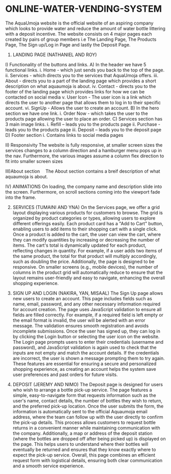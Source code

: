 # ONLINE-WATER-VENDING-SYSTEM
The AquaUmoja website is the official website of an aspiring company which looks to provide water and reduce the amount of water bottle littering with a deposit incentive.
The website consists on 4 major pages each created by pairs of group members i.e The Landing Page, The Products Page, The Sign up/Log in Page and lastly the Deposit Page.

1. LANDING PAGE (NATHANIEL AND ROY)
   
I) Functionality of the buttons and links.
  A) In the header we have 5 functional links. 
    	i. Home - which just sends you back to the top of the page.
    	ii. Services - which directs you to the services that AquaUmoja offers.
      iii. About - directs you to a part of the landing page which provides a short description on what aquaumoja is about.
      iv. Contact - directs you to the footer of the landing page which provides links for how we can be contacted on social media
      v. User Icon - The user icon is a link which directs the user to another page that allows them to log in to their specific account.
   	  vi. SignUp - Allows the user to create an account.
  B) In the hero section we have one link.
      i. Order Now - which takes the user to the products page allowing the user to place an order.
  C) Services section has 3 main image links.
	    i. Refill – leads you to the products page
	    ii. Purchase - leads you to the products page
	    iii. Deposit – leads you to the deposit page
  D) Footer section 
	    i. Contains links to social media pages

II) Responsivity
  The website is fully responsive, at  smaller screen sizes the services changes to a column direction and a hamburger menu pops up in the nav.
  Furthermore, the various images assume a column flex direction to fit into smaller screen sizes

III)About section 
  The About section contains a breif description of what aquaumoja is about.

IV) ANIMATIONS
  On loading, the company name and description slide into the screen.
  Furthermore, on scroll sections coming into the viewport fade into the frame.


2) SERVICES (TUMAINI AND YNA)
On the Services page, we offer a grid layout displaying various products for customers to browse. The grid is organized by product categories or types, allowing users to explore different offerings easily. Each product card has a "Add to Cart" button, enabling users to add items to their shopping cart with a single click.
Once a product is added to the cart, the user can view the cart, where they can modify quantities by increasing or decreasing the number of items. The cart's total is dynamically updated for each product, reflecting changes in quantity. For example, if a user adds two items of the same product, the total for that product will multiply accordingly, such as doubling the price.
Additionally, the page is designed to be responsive. On smaller screens (e.g., mobile devices), the number of columns in the product grid will automatically reduce to ensure that the layout remains user-friendly and easy to navigate, enhancing the overall shopping experience.

3) SIGN UP AND LOGIN (NAKIRA, YAN, MISAAL)
The Sign Up page allows new users to create an account. This page includes fields such as name, email, password, and any other necessary information required for account creation. The page uses JavaScript validation to ensure all fields are filled correctly. For example, if a required field is left empty or the email format is invalid, the user will be alerted with an error message. The validation ensures smooth registration and avoids incomplete submissions.
Once the user has signed up, they can log in by clicking the Login button or selecting the user icon on the website. The Login page prompts users to enter their credentials (username and password), and JavaScript validation is again used to check that the inputs are not empty and match the account details. If the credentials are incorrect, the user is shown a message prompting them to try again.
These features are essential for ensuring a secure and personalized shopping experience, as creating an account helps the system save user preferences and past orders for future visits.

4) DEPOSIT (JEREMY AND NIMO)
The Deposit page is designed for users who wish to arrange a bottle pick-up service. The page features a simple, easy-to-navigate form that requests information such as the user's name, contact details, the number of bottles they wish to return, and the preferred pick-up location. Once the user submits the form, the information is automatically sent to the official Aquaumoja email address, where the team can follow up with the user directly to confirm the pick-up details.
This process allows customers to request bottle returns in a convenient manner while maintaining communication with the company. Additionally, a map or address of the deposit station (where the bottles are dropped off after being picked up) is displayed on the page. This helps users to understand where their bottles will eventually be returned and ensures that they know exactly where to expect the pick-up service.
Overall, this page combines an efficient request form with logistical details, ensuring both clear communication and a smooth service experience.
